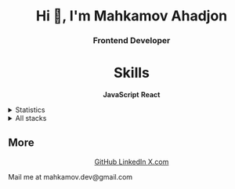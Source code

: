 <h1 align="center">Hi 👋, I'm Mahkamov Ahadjon</h1>
<h3 align="center">Frontend Developer</h3>
<h1  align="center" >Skills</h1>

<p align='center'>
<b>JavaScript</b>
<b>React</b>
</p>

<details>
  <summary>Statistics</summary>
  <h1>Mahkamov</h1>
</details>

<details>
<summary>All stacks</summary>

| Stack          | Name                        | Experience |
| -------------- | --------------------------- | ---------- |
| Frontend       | JavaScript                  | 1+ years   |
| Frontend       | HTML / CSS / Flexbox        | 2+ years   |
| Frontend       | SVG / SVG Animation         | 1+ years   |
| Frontend       | React (+ Router, Hooks)     | 1+ years   |
| Frontend       | Wessite-admin-page          | 1+ years   |
</details>

## More

<p align="center">
          <a href="https://github.com/Mahkamov9" target="_blank" alt="GitHub">
            GitHub
          </a>
          <a href="https://www.linkedin.com/in/mahkamov/" target="_blank" alt="LinkedIn">
            LinkedIn
          </a>
          <a href="https://x/mahkamov_9" target="_blank" alt="X.com">
            X.com
          </a>
</p>
Mail me at mahkamov.dev@gmail.com
